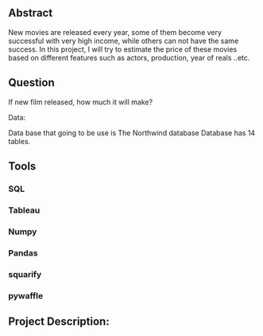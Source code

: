 
## Abstract
New movies are released every year, some of them become very successful with very high income, while others can not have the same success. In this project, I will try to estimate the price of these movies based on different features such as actors, production, year of reals ..etc.




## Question
If new film released, how much it will make?

Data:

Data base that going to be use is The Northwind database
Database has 14 tables.


## Tools
### SQL
### Tableau
### Numpy
### Pandas
### squarify
### pywaffle



## Project Description:





